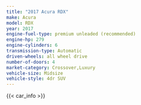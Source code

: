 ```yaml
---
title: "2017 Acura RDX"
make: Acura
model: RDX
year: 2017
engine-fuel-type: premium unleaded (recommended)
engine-hp: 279
engine-cylinders: 6
transmission-type: Automatic
driven-wheels: all wheel drive
number-of-doors: 4
market-category: Crossover,Luxury
vehicle-size: Midsize
vehicle-style: 4dr SUV
---
```


{{< car_info >}}
